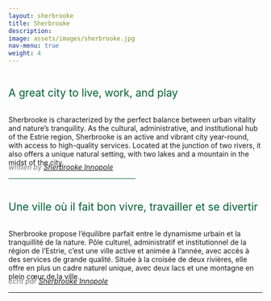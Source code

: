 ```yaml
---
layout: sherbrooke
title: Sherbrooke
description: 
image: assets/images/sherbrooke.jpg
nav-menu: true
weight: 4
---
```

<!-- Main -->
<div id="main" class="alt">

<!-- One -->
<section id="one">
	<div class="inner" >
        <h2 id="content" style="color: #005F32; font-weight: normal; display: inline-block;">A great city to live, work, and play</h2>
        <p>
        Sherbrooke is characterized by the perfect balance between urban vitality and nature’s tranquility. As the cultural, administrative, and institutional hub of the Estrie region, Sherbrooke is an active and vibrant city year-round, with access to high-quality services. Located at the junction of two rivers, it also offers a unique natural setting, with two lakes and a mountain in the midst of the city.
        </p>
        <p style="color: #777777; margin-top: -22px;"><i>written by <a href="https://sherbrooke-innopole.com/en/choose-sherbrooke/invest/quality-of-life/" target="_blank">Sherbrooke Innopole</a></i> </p>
        <hr style="border: 0; height: 1px; background-color: #005F32; width: 50%; text-align: center" />
        <h2 id="content" style="color: #005F32; font-weight: normal; display: inline-block;">Une ville où il fait bon vivre, travailler et se divertir</h2>
                <p>
                Sherbrooke propose l’équilibre parfait entre le dynamisme urbain et la tranquillité de la nature. Pôle culturel, administratif et institutionnel de la région de l’Estrie, c’est une ville active et animée à l’année, avec accès à des services de grande qualité. Située à la croisée de deux rivières, elle offre en plus un cadre naturel unique, avec deux lacs et une montagne en plein cœur de la ville.
                </p>
                <p style="color: #777777; margin-top: -22px;"><i>écrit par <a href="https://sherbrooke-innopole.com/choisir-sherbrooke/investir/qualite-de-vie/" target="_blank">Sherbrooke Innopole</a></i> </p> 
    </div>
<hr class="major" />